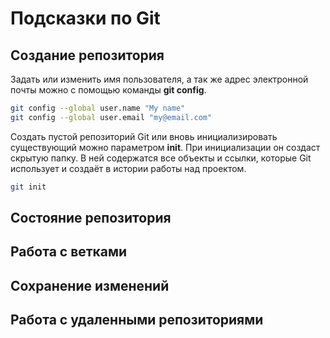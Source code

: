 # Подсказки по Git

## Создание репозитория

Задать или изменить имя пользователя, а так же адрес электронной почты можно с помощью команды **git config**. 

```sh
git config --global user.name "My name"
git config --global user.email "my@email.com"
```
Создать пустой репозиторий Git или вновь инициализировать существующий можно параметром **init**. При инициализации он создаст скрытую папку. В ней содержатся все объекты и ссылки, которые Git использует и создаёт в истории работы над проектом.

```sh
git init
```

## Состояние репозитория

## Работа с ветками

## Сохранение изменений

## Работа с удаленными репозиториями